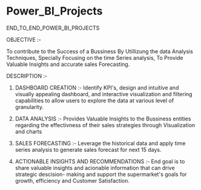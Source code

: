 # Power_BI_Projects
END_TO_END_POWER_BI_PROJECTS

OBJECTIVE :-

To contribute to the Success of a Bussiness By Utillizung the data Analysis Techniques, Specially
Focusing on the time Series analysis, To Provide Valuable Insights  and accurate sales Forecasting.

DESCRIPTION :-

1) DASHBOARD CREATION :- Identify KPI's, design and intuitive and visually appealing dashboard, and interactive visualization and                                 filtering capabilities to allow users to explore the data at various level of granularity.

2) DATA ANALYSIS :- Provides Valuable Insights to the Bussiness entities regarding the effectivness of their sales strategies through                            Visualization and charts  

3) SALES FORECASTING :- Leverage the historical data and apply time series analysis to generate sales forecast for next 15 days.

4) ACTIONABLE INSIGHTS AND RECOMMENDATIONS :- End goal is to share valuable insights and acionable information that can drive strategic                                                    descision- making and support the supermarket's goals for growth, efficiency and Customer                                                 Satisfaction.


